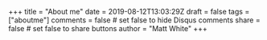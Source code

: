 +++
title = "About me"
date = 2019-08-12T13:03:29Z
draft = false
tags = ["aboutme"]
comments = false     # set false to hide Disqus comments
share = false        # set false to share buttons
author =  "Matt White"
+++
